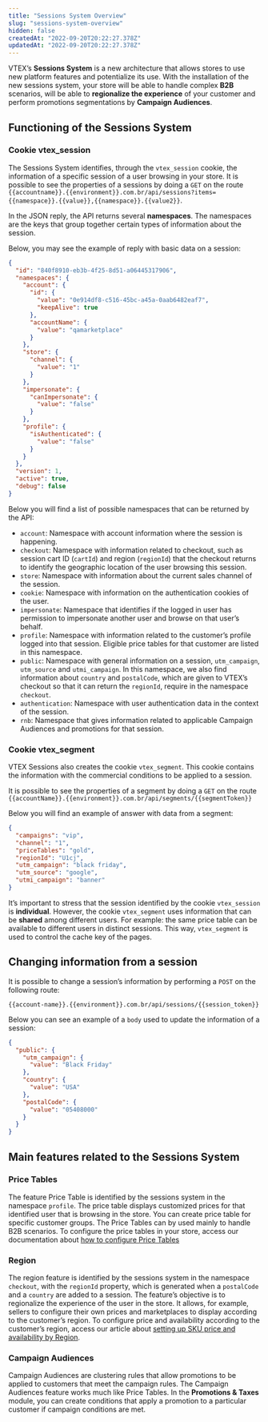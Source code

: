 ```yaml
---
title: "Sessions System Overview"
slug: "sessions-system-overview"
hidden: false
createdAt: "2022-09-20T20:22:27.378Z"
updatedAt: "2022-09-20T20:22:27.378Z"
---
```


VTEX’s **Sessions System** is a new architecture that allows stores to use new platform features and potentialize its use. With the installation of the new sessions system, your store will be able to handle complex **B2B** scenarios, will be able to **regionalize the experience** of your customer and perform promotions segmentations by **Campaign Audiences**.

## Functioning of the Sessions System

### Cookie vtex_session

The Sessions System identifies, through the `vtex_session` cookie, the information of a specific session of a user browsing in your store.
It is possible to see the properties of a sessions by doing a `GET` on the route `{{accountname}}.{{environment}}.com.br/api/sessions?items={{namespace}}.{{value}},{{namespace}}.{{value2}}`.

In the JSON reply, the API returns several **namespaces**. The namespaces are the keys that group together certain types of information about the session.

Below, you may see the example of reply with basic data on a session:

```json
{
  "id": "840f8910-eb3b-4f25-8d51-a06445317906",
  "namespaces": {
    "account": {
      "id": {
        "value": "0e914df8-c516-45bc-a45a-0aab6482eaf7",
        "keepAlive": true
      },
      "accountName": {
        "value": "qamarketplace"
      }
    },
    "store": {
      "channel": {
        "value": "1"
      }
    },
    "impersonate": {
      "canImpersonate": {
        "value": "false"
      }
    },
    "profile": {
      "isAuthenticated": {
        "value": "false"
      }
    }
  },
  "version": 1,
  "active": true,
  "debug": false
}
```

Below you will find a list of possible namespaces that can be returned by the API:

- `account`: Namespace with account information where the session is happening.
- `checkout`: Namespace with information related to checkout, such as session cart ID (`cartId`) and region (`regionId`) that the checkout returns to identify the geographic location of the user browsing this session.
- `store`: Namespace with information about the current sales channel of the session.
- `cookie`: Namespace with information on the authentication cookies of the user.
- `impersonate`: Namespace that identifies if the logged in user has permission to impersonate another user and browse on that user’s behalf.
- `profile`: Namespace with information related to the customer’s profile logged into that session. Eligible price tables for that customer are listed in this namespace.
- `public`: Namespace with general information on a session, `utm_campaign`, `utm_source` and `utmi_campaign`. In this namespace, we also find information about `country` and `postalCode`, which are given to VTEX’s checkout so that it can return the `regionId`, require in the namespace `checkout`.
- `authentication`: Namespace with user authentication data in the context of the session.
- `rnb`: Namespace that gives information related to applicable Campaign Audiences and promotions for that session.

### Cookie vtex_segment

VTEX Sessions also creates the cookie `vtex_segment`. This cookie contains the information with the commercial conditions to be applied to a session.

It is possible to see the properties of a segment by doing a `GET` on the route `{{accountName}}.{{environment}}.com.br/api/segments/{{segmentToken}}`

Below you will find an example of answer with data from a segment:

```json
{
  "campaigns": "vip",
  "channel": "1",
  "priceTables": "gold",
  "regionId": "U1cj",
  "utm_campaign": "black friday",
  "utm_source": "google",
  "utmi_campaign": "banner"
}
```

It’s important to stress that the session identified by the cookie `vtex_session` is **individual**. However, the cookie `vtex_segment` uses information that can be **shared** among different users. For example: the same price table can be available to different users in distinct sessions. This way, `vtex_segment` is used to control the cache key of the pages.

## Changing information from a session

It is possible to change a session’s information by performing a `POST` on the following route:

`{{account-name}}.{{environment}}.com.br/api/sessions/{{session_token}}`

Below you can see an example of a `body` used to update the information of a session:

```json
{
  "public": {
    "utm_campaign": {
      "value": "Black Friday"
    },
    "country": {
      "value": "USA"
    },
    "postalCode": {
      "value": "05408000"
    }
  }
}
```

## Main features related to the Sessions System

### Price Tables

The feature Price Table is identified by the sessions system in the namespace `profile`. The price table displays customized prices for that identified user that is browsing in the store. You can create price table for specific customer groups. The Price Tables can by used mainly to handle B2B scenarios. To configure the price tables in your store, access our documentation about [how to configure Price Tables](https://help.vtex.com/en/tutorial/setting-up-price-tables)

### Region

The region feature is identified by the sessions system in the namespace `checkout`, with the `regionId` property, which is generated when a `postalCode` and a `country` are added to a session. The feature’s objective is to regionalize the experience of the user in the store. It allows, for example, sellers to configure their own prices and marketplaces to display according to the customer’s region. To configure price and availability according to the customer’s region, access our article about [setting up SKU price and availability by Region](https://help.vtex.com/en/tutorial/setting-up-price-and-availability-of-skus-by-region--12ne58BmvYsYuGsimmugoc).

### Campaign Audiences

Campaign Audiences are clustering rules that allow promotions to be applied to customers that meet the campaign rules. The Campaign Audiences feature works much like Price Tables. In the **Promotions & Taxes** module, you can create conditions that apply a promotion to a particular customer if campaign conditions are met.
